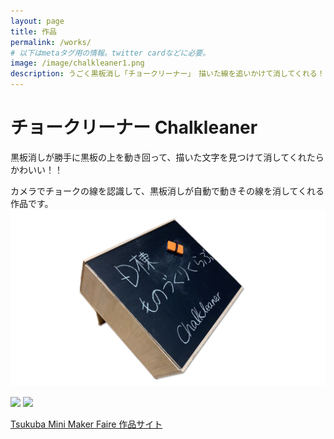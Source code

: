 ```yaml
---
layout: page
title: 作品
permalink: /works/
# 以下はmetaタグ用の情報。twitter cardなどに必要。
image: /image/chalkleaner1.png
description: うごく黒板消し「チョークリーナー」　描いた線を追いかけて消してくれる！
---
```

# チョークリーナー  Chalkleaner

黒板消しが勝手に黒板の上を動き回って、描いた文字を見つけて消してくれたらかわいい！！


カメラでチョークの線を認識して、黒板消しが自動で動きその線を消してくれる作品です。
![chalkleaner](/image/chalkleaner1.png)

[![](https://img.youtube.com/vi/Rb0cu_odo0U/0.jpg)](https://www.youtube.com/watch?v=Rb0cu_odo0U)
[![](https://img.youtube.com/vi/yfwRaJI1o2E/0.jpg)](https://www.youtube.com/watch?v=yfwRaJI1o2E)

[Tsukuba Mini Maker Faire 作品サイト](https://tmmf.jp/2020/?portfolio=d%e6%a3%9f%e3%82%82%e3%81%ae%e3%81%a5%e3%81%8f%e3%82%8a%e3%82%af%e3%83%a9%e3%83%96)
